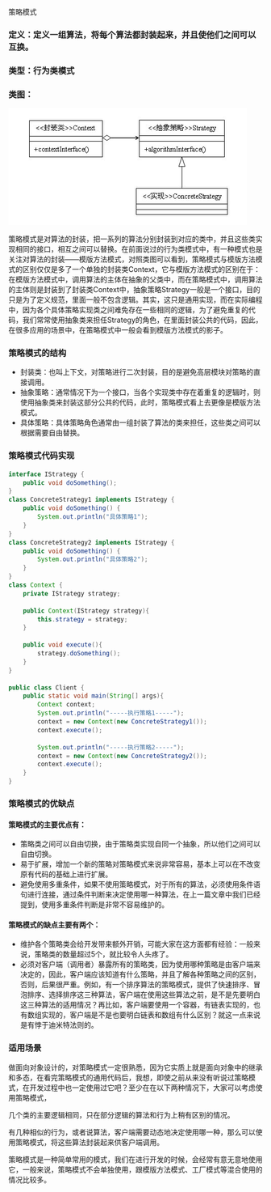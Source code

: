 策略模式
### 定义：定义一组算法，将每个算法都封装起来，并且使他们之间可以互换。

### 类型：行为类模式

### 类图：

![策略模式](images/strategy-pattern-1.jpg "策略模式")


策略模式是对算法的封装，把一系列的算法分别封装到对应的类中，并且这些类实现相同的接口，相互之间可以替换。在前面说过的行为类模式中，有一种模式也是关注对算法的封装——模版方法模式，对照类图可以看到，策略模式与模版方法模式的区别仅仅是多了一个单独的封装类Context，它与模版方法模式的区别在于：在模版方法模式中，调用算法的主体在抽象的父类中，而在策略模式中，调用算法的主体则是封装到了封装类Context中，抽象策略Strategy一般是一个接口，目的只是为了定义规范，里面一般不包含逻辑。其实，这只是通用实现，而在实际编程中，因为各个具体策略实现类之间难免存在一些相同的逻辑，为了避免重复的代码，我们常常使用抽象类来担任Strategy的角色，在里面封装公共的代码，因此，在很多应用的场景中，在策略模式中一般会看到模版方法模式的影子。

### 策略模式的结构

* 封装类：也叫上下文，对策略进行二次封装，目的是避免高层模块对策略的直接调用。
* 抽象策略：通常情况下为一个接口，当各个实现类中存在着重复的逻辑时，则使用抽象类来封装这部分公共的代码，此时，策略模式看上去更像是模版方法模式。
* 具体策略：具体策略角色通常由一组封装了算法的类来担任，这些类之间可以根据需要自由替换。

### 策略模式代码实现
```java
interface IStrategy {
    public void doSomething();
}
class ConcreteStrategy1 implements IStrategy {
    public void doSomething() {
        System.out.println("具体策略1");
    }
}
class ConcreteStrategy2 implements IStrategy {
    public void doSomething() {
        System.out.println("具体策略2");
    }
}
class Context {
    private IStrategy strategy;

    public Context(IStrategy strategy){
        this.strategy = strategy;
    }

    public void execute(){
        strategy.doSomething();
    }
}

public class Client {
    public static void main(String[] args){
        Context context;
        System.out.println("-----执行策略1-----");
        context = new Context(new ConcreteStrategy1());
        context.execute();

        System.out.println("-----执行策略2-----");
        context = new Context(new ConcreteStrategy2());
        context.execute();
    }
}
```

### 策略模式的优缺点

#### 策略模式的主要优点有：

* 策略类之间可以自由切换，由于策略类实现自同一个抽象，所以他们之间可以自由切换。
* 易于扩展，增加一个新的策略对策略模式来说非常容易，基本上可以在不改变原有代码的基础上进行扩展。
* 避免使用多重条件，如果不使用策略模式，对于所有的算法，必须使用条件语句进行连接，通过条件判断来决定使用哪一种算法，在上一篇文章中我们已经提到，使用多重条件判断是非常不容易维护的。

#### 策略模式的缺点主要有两个：

* 维护各个策略类会给开发带来额外开销，可能大家在这方面都有经验：一般来说，策略类的数量超过5个，就比较令人头疼了。
* 必须对客户端（调用者）暴露所有的策略类，因为使用哪种策略是由客户端来决定的，因此，客户端应该知道有什么策略，并且了解各种策略之间的区别，否则，后果很严重。例如，有一个排序算法的策略模式，提供了快速排序、冒泡排序、选择排序这三种算法，客户端在使用这些算法之前，是不是先要明白这三种算法的适用情况？再比如，客户端要使用一个容器，有链表实现的，也有数组实现的，客户端是不是也要明白链表和数组有什么区别？就这一点来说是有悖于迪米特法则的。

### 适用场景

做面向对象设计的，对策略模式一定很熟悉，因为它实质上就是面向对象中的继承和多态，在看完策略模式的通用代码后，我想，即使之前从来没有听说过策略模式，在开发过程中也一定使用过它吧？至少在在以下两种情况下，大家可以考虑使用策略模式，

几个类的主要逻辑相同，只在部分逻辑的算法和行为上稍有区别的情况。

有几种相似的行为，或者说算法，客户端需要动态地决定使用哪一种，那么可以使用策略模式，将这些算法封装起来供客户端调用。

策略模式是一种简单常用的模式，我们在进行开发的时候，会经常有意无意地使用它，一般来说，策略模式不会单独使用，跟模版方法模式、工厂模式等混合使用的情况比较多。